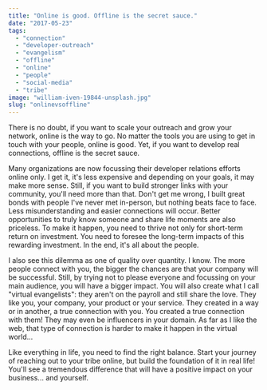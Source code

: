 ```yaml
---
title: "Online is good. Offline is the secret sauce."
date: "2017-05-23"
tags: 
  - "connection"
  - "developer-outreach"
  - "evangelism"
  - "offline"
  - "online"
  - "people"
  - "social-media"
  - "tribe"
image: "william-iven-19844-unsplash.jpg"
slug: "onlinevsoffline"
---
```


There is no doubt, if you want to scale your outreach and grow your network, online is the way to go. No matter the tools you are using to get in touch with your people, online is good. Yet, if you want to develop real connections, offline is the secret sauce.

Many organizations are now focussing their developer relations efforts online only. I get it, it's less expensive and depending on your goals, it may make more sense. Still, if you want to build stronger links with your community, you'll need more than that. Don't get me wrong, I built great bonds with people I've never met in-person, but nothing beats face to face. Less misunderstanding and easier connections will occur. Better opportunities to truly know someone and share life moments are also priceless. To make it happen, you need to thrive not only for short-term return on investment. You need to foresee the long-term impacts of this rewarding investment. In the end, it's all about the people.

I also see this dilemma as one of quality over quantity. I know. The more people connect with you, the bigger the chances are that your company will be successful. Still, by trying not to please everyone and focussing on your main audience, you will have a bigger impact. You will also create what I call "virtual evangelists": they aren't on the payroll and still share the love. They like you, your company, your product or your service. They created in a way or in another, a true connection with you. You created a true connection with them! They may even be influencers in your domain. As far as I like the web, that type of connection is harder to make it happen in the virtual world...

Like everything in life, you need to find the right balance. Start your journey of reaching out to your tribe online, but build the foundation of it in real life! You'll see a tremendous difference that will have a positive impact on your business... and yourself.
